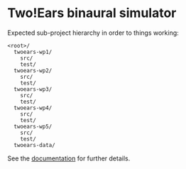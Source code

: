Two!Ears binaural simulator
===========================

Expected sub-project hierarchy in order to things working:

```
<root>/
  twoears-wp1/
    src/
    test/
  twoears-wp2/
    src/
    test/
  twoears-wp3/
    src/
    test/
  twoears-wp4/
    src/
    test/
  twoears-wp5/
    src/
    test/
  twoears-data/
```

See the [documentation] for further details.

[documentation]:https://twoears.github.io/twoears-wp1-doc

